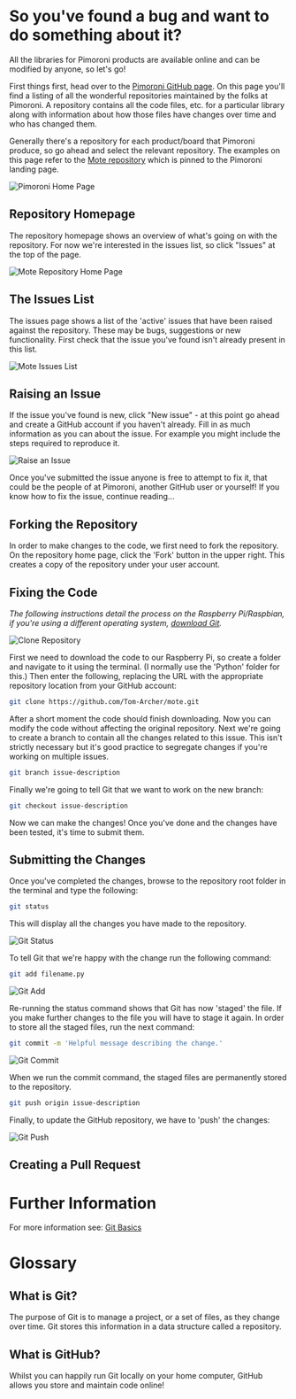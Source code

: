 # So you've found a bug and want to do something about it?

All the libraries for Pimoroni products are available online and can be modified by anyone, so let's go!

First things first, head over to the [Pimoroni GitHub page](https://github.com/pimoroni). On this page you'll find a listing of all the wonderful repositories maintained by the folks at Pimoroni. A repository contains all the code files, etc. for a particular library along with information about how those files have changes over time and who has changed them.

Generally there's a repository for each product/board that Pimoroni produce, so go ahead and select the relevant repository. The examples on this page refer to the [Mote repository](https://github.com/pimoroni/Mote) which is pinned to the Pimoroni landing page.

![Pimoroni Home Page](/images/2-Pimoroni-Github.png)

## Repository Homepage
The repository homepage shows an overview of what's going on with the repository. For now we're interested in the issues list, so click "Issues" at the top of the page.

![Mote Repository Home Page](/images/3-Pimoroni-Github-Mote.png)

## The Issues List
The issues page shows a list of the 'active' issues that have been raised against the repository. These may be bugs, suggestions or new functionality. First check that the issue you've found isn't already present in this list.

![Mote Issues List](/images/4-Pimoroni-Github-Mote-Issues.png)

## Raising an Issue
If the issue you've found is new, click "New issue" - at this point go ahead and create a GitHub account if you haven't already. Fill in as much information as you can about the issue. For example you might include the steps required to reproduce it. 

![Raise an Issue](/images/5-Pimoroni-Github-Mote-Issues-Raise.png)

Once you've submitted the issue anyone is free to attempt to fix it, that could be the people of at Pimoroni, another GitHub user or yourself! If you know how to fix the issue, continue reading...

## Forking the Repository

In order to make changes to the code, we first need to fork the repository. On the repository home page, click the 'Fork' button in the upper right. This creates a copy of the repository under your user account. 

## Fixing the Code
*The following instructions detail the process on the Raspberry Pi/Raspbian, if you're using a different operating system, [download Git](https://git-scm.com/downloads).*

![Clone Repository](/images/6-Personal-Github-Mote.png)

First we need to download the code to our Raspberry Pi, so create a folder and navigate to it using the terminal. (I normally use the 'Python' folder for this.) Then enter the following, replacing the URL with the appropriate repository location from your GitHub account: 

```bash
git clone https://github.com/Tom-Archer/mote.git
```

After a short moment the code should finish downloading. Now you can modify the code without affecting the original repository. Next we're going to create a branch to contain all the changes related to this issue. This isn't strictly necessary but it's good practice to segregate changes if you're working on multiple issues.

```bash
git branch issue-description
```

Finally we're going to tell Git that we want to work on the new branch:

```bash
git checkout issue-description
```

Now we can make the changes! Once you've done and the changes have been tested, it's time to submit them.

## Submitting the Changes

Once you've completed the changes, browse to the repository root folder in the terminal and type the following:

```bash
git status
```

This will display all the changes you have made to the repository.

![Git Status](/images/11-Git-Status.png)	

To tell Git that we're happy with the change run the following command: 

```bash
git add filename.py
```

![Git Add](/images/12-Git-Add.png)

Re-running the status command shows that Git has now 'staged' the file. If you make further changes to the file you will have to stage it again. In order to store all the staged files, run the next command:

```bash
git commit -m 'Helpful message describing the change.'
```

![Git Commit](/images/13-Git-Commit.png)	

When we run the commit command, the staged files are permanently stored to the repository. 

```bash
git push origin issue-description
```

Finally, to update the GitHub repository, we have to 'push' the changes:

![Git Push](/images/14-Git-Push.png)

## Creating a Pull Request



# Further Information
For more information see: [Git Basics](https://git-scm.com/book/en/v2/Getting-Started-Git-Basics)

# Glossary
## What is Git?
The purpose of Git is to manage a project, or a set of files, as they change over time. Git stores this information in a data structure called a repository.

## What is GitHub?
Whilst you can happily run Git locally on your home computer, GitHub allows you store and maintain code online!
